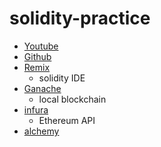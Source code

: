 # solidity-practice

- [Youtube](https://www.youtube.com/watch?v=M576WGiDBdQ&ab_channel=freeCodeCamp.org)
- [Github](https://github.com/smartcontractkit/full-blockchain-solidity-course-py)
- [Remix](https://remix.ethereum.org/#optimize=false&runs=200&evmVersion=null&version=soljson-v0.8.9+commit.e5eed63a.js)
  - solidity IDE
- [Ganache](https://www.trufflesuite.com/ganache)
  - local blockchain
- [infura](https://infura.io)
  - Ethereum API
- [alchemy](https://dashboard.alchemyapi.io/)

